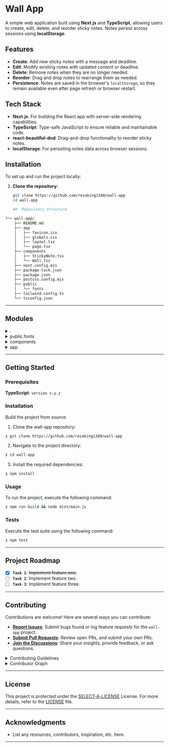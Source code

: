 # Wall App

A simple web application built using **Next.js** and **TypeScript**, allowing users to create, edit, delete, and reorder sticky notes. Notes persist across sessions using **localStorage**.

## Features

- **Create**: Add new sticky notes with a message and deadline.
- **Edit**: Modify existing notes with updated content or deadline.
- **Delete**: Remove notes when they are no longer needed.
- **Reorder**: Drag and drop notes to rearrange them as needed.
- **Persistence**: Notes are saved in the browser's `localStorage`, so they remain available even after page refresh or browser restart.

## Tech Stack

- **Next.js**: For building the React app with server-side rendering capabilities.
- **TypeScript**: Type-safe JavaScript to ensure reliable and maintainable code.
- **react-beautiful-dnd**: Drag-and-drop functionality to reorder sticky notes.
- **localStorage**: For persisting notes data across browser sessions.

## Installation

To set up and run the project locally:

1. **Clone the repository:**

   ```bash
   git clone https://github.com/rezaking1380/wall-app
   cd wall-app

   ##  Repository Structure

```sh
└── wall-app/
    ├── README.md
    ├── app
    │   ├── favicon.ico
    │   ├── globals.css
    │   ├── layout.tsx
    │   └── page.tsx
    ├── components
    │   ├── StickyNote.tsx
    │   └── Wall.tsx
    ├── next.config.mjs
    ├── package-lock.json
    ├── package.json
    ├── postcss.config.mjs
    ├── public
    │   └── fonts
    ├── tailwind.config.ts
    └── tsconfig.json
```

---

##  Modules

<details closed><summary>.</summary>

| File | Summary |
| --- | --- |
| [postcss.config.mjs](https://github.com/rezaking1380/wall-app/blob/main/postcss.config.mjs) | <code>❯ REPLACE-ME</code> |
| [tailwind.config.ts](https://github.com/rezaking1380/wall-app/blob/main/tailwind.config.ts) | <code>❯ REPLACE-ME</code> |
| [tsconfig.json](https://github.com/rezaking1380/wall-app/blob/main/tsconfig.json) | <code>❯ REPLACE-ME</code> |
| [package.json](https://github.com/rezaking1380/wall-app/blob/main/package.json) | <code>❯ REPLACE-ME</code> |
| [next.config.mjs](https://github.com/rezaking1380/wall-app/blob/main/next.config.mjs) | <code>❯ REPLACE-ME</code> |
| [package-lock.json](https://github.com/rezaking1380/wall-app/blob/main/package-lock.json) | <code>❯ REPLACE-ME</code> |

</details>

<details closed><summary>public.fonts</summary>

| File | Summary |
| --- | --- |
| [IRANSansXRegular.ttf](https://github.com/rezaking1380/wall-app/blob/main/public/fonts/IRANSansXRegular.ttf) | <code>❯ REPLACE-ME</code> |

</details>

<details closed><summary>components</summary>

| File | Summary |
| --- | --- |
| [StickyNote.tsx](https://github.com/rezaking1380/wall-app/blob/main/components/StickyNote.tsx) | <code>❯ REPLACE-ME</code> |
| [Wall.tsx](https://github.com/rezaking1380/wall-app/blob/main/components/Wall.tsx) | <code>❯ REPLACE-ME</code> |

</details>

<details closed><summary>app</summary>

| File | Summary |
| --- | --- |
| [globals.css](https://github.com/rezaking1380/wall-app/blob/main/app/globals.css) | <code>❯ REPLACE-ME</code> |
| [page.tsx](https://github.com/rezaking1380/wall-app/blob/main/app/page.tsx) | <code>❯ REPLACE-ME</code> |
| [layout.tsx](https://github.com/rezaking1380/wall-app/blob/main/app/layout.tsx) | <code>❯ REPLACE-ME</code> |

</details>

---

##  Getting Started

###  Prerequisites

**TypeScript**: `version x.y.z`

###  Installation

Build the project from source:

1. Clone the wall-app repository:
```sh
❯ git clone https://github.com/rezaking1380/wall-app
```

2. Navigate to the project directory:
```sh
❯ cd wall-app
```

3. Install the required dependencies:
```sh
❯ npm install
```

###  Usage

To run the project, execute the following command:

```sh
❯ npm run build && node dist/main.js
```

###  Tests

Execute the test suite using the following command:

```sh
❯ npm test
```

---

##  Project Roadmap

- [X] **`Task 1`**: <strike>Implement feature one.</strike>
- [ ] **`Task 2`**: Implement feature two.
- [ ] **`Task 3`**: Implement feature three.

---

##  Contributing

Contributions are welcome! Here are several ways you can contribute:

- **[Report Issues](https://github.com/rezaking1380/wall-app/issues)**: Submit bugs found or log feature requests for the `wall-app` project.
- **[Submit Pull Requests](https://github.com/rezaking1380/wall-app/blob/main/CONTRIBUTING.md)**: Review open PRs, and submit your own PRs.
- **[Join the Discussions](https://github.com/rezaking1380/wall-app/discussions)**: Share your insights, provide feedback, or ask questions.

<details closed>
<summary>Contributing Guidelines</summary>

1. **Fork the Repository**: Start by forking the project repository to your github account.
2. **Clone Locally**: Clone the forked repository to your local machine using a git client.
   ```sh
   git clone https://github.com/rezaking1380/wall-app
   ```
3. **Create a New Branch**: Always work on a new branch, giving it a descriptive name.
   ```sh
   git checkout -b new-feature-x
   ```
4. **Make Your Changes**: Develop and test your changes locally.
5. **Commit Your Changes**: Commit with a clear message describing your updates.
   ```sh
   git commit -m 'Implemented new feature x.'
   ```
6. **Push to github**: Push the changes to your forked repository.
   ```sh
   git push origin new-feature-x
   ```
7. **Submit a Pull Request**: Create a PR against the original project repository. Clearly describe the changes and their motivations.
8. **Review**: Once your PR is reviewed and approved, it will be merged into the main branch. Congratulations on your contribution!
</details>

<details closed>
<summary>Contributor Graph</summary>
<br>
<p align="left">
   <a href="https://github.com{/rezaking1380/wall-app/}graphs/contributors">
      <img src="https://contrib.rocks/image?repo=rezaking1380/wall-app">
   </a>
</p>
</details>

---

##  License

This project is protected under the [SELECT-A-LICENSE](https://choosealicense.com/licenses) License. For more details, refer to the [LICENSE](https://choosealicense.com/licenses/) file.

---

##  Acknowledgments

- List any resources, contributors, inspiration, etc. here.

---
